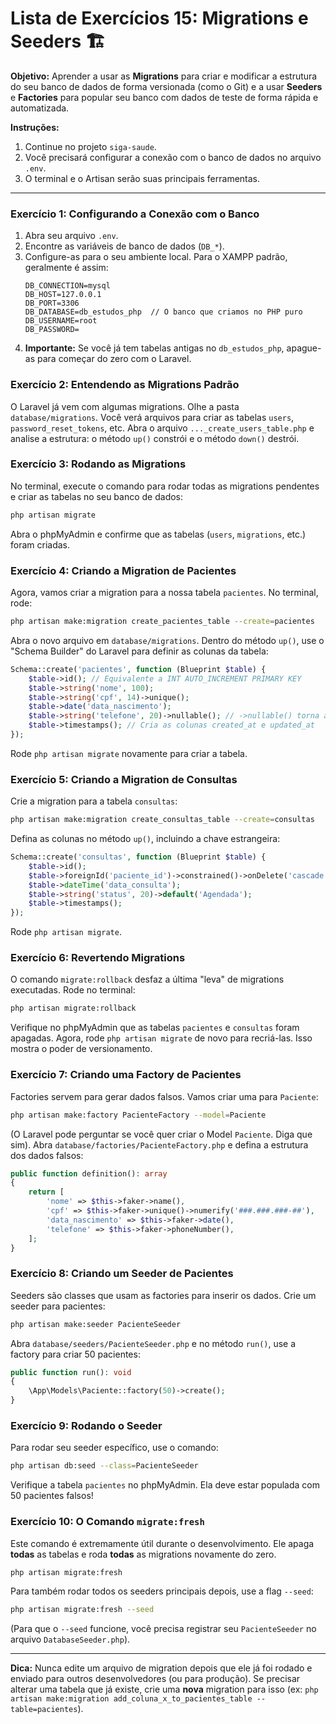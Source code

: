 # Lista de Exercícios 15: Migrations e Seeders 🏗️

**Objetivo:** Aprender a usar as **Migrations** para criar e modificar a estrutura do seu banco de dados de forma versionada (como o Git) e a usar **Seeders** e **Factories** para popular seu banco com dados de teste de forma rápida e automatizada.

**Instruções:**

1.  Continue no projeto `siga-saude`.
2.  Você precisará configurar a conexão com o banco de dados no arquivo `.env`.
3.  O terminal e o Artisan serão suas principais ferramentas.

-----

### Exercício 1: Configurando a Conexão com o Banco

1.  Abra seu arquivo `.env`.
2.  Encontre as variáveis de banco de dados (`DB_*`).
3.  Configure-as para o seu ambiente local. Para o XAMPP padrão, geralmente é assim:
    ```
    DB_CONNECTION=mysql
    DB_HOST=127.0.0.1
    DB_PORT=3306
    DB_DATABASE=db_estudos_php  // O banco que criamos no PHP puro
    DB_USERNAME=root
    DB_PASSWORD=
    ```
4.  **Importante:** Se você já tem tabelas antigas no `db_estudos_php`, apague-as para começar do zero com o Laravel.

### Exercício 2: Entendendo as Migrations Padrão

O Laravel já vem com algumas migrations. Olhe a pasta `database/migrations`. Você verá arquivos para criar as tabelas `users`, `password_reset_tokens`, etc. Abra o arquivo `..._create_users_table.php` e analise a estrutura: o método `up()` constrói e o método `down()` destrói.

### Exercício 3: Rodando as Migrations

No terminal, execute o comando para rodar todas as migrations pendentes e criar as tabelas no seu banco de dados:

```bash
php artisan migrate
```

Abra o phpMyAdmin e confirme que as tabelas (`users`, `migrations`, etc.) foram criadas.

### Exercício 4: Criando a Migration de Pacientes

Agora, vamos criar a migration para a nossa tabela `pacientes`. No terminal, rode:

```bash
php artisan make:migration create_pacientes_table --create=pacientes
```

Abra o novo arquivo em `database/migrations`. Dentro do método `up()`, use o "Schema Builder" do Laravel para definir as colunas da tabela:

```php
Schema::create('pacientes', function (Blueprint $table) {
    $table->id(); // Equivalente a INT AUTO_INCREMENT PRIMARY KEY
    $table->string('nome', 100);
    $table->string('cpf', 14)->unique();
    $table->date('data_nascimento');
    $table->string('telefone', 20)->nullable(); // ->nullable() torna a coluna opcional
    $table->timestamps(); // Cria as colunas created_at e updated_at
});
```

Rode `php artisan migrate` novamente para criar a tabela.

### Exercício 5: Criando a Migration de Consultas

Crie a migration para a tabela `consultas`:

```bash
php artisan make:migration create_consultas_table --create=consultas
```

Defina as colunas no método `up()`, incluindo a chave estrangeira:

```php
Schema::create('consultas', function (Blueprint $table) {
    $table->id();
    $table->foreignId('paciente_id')->constrained()->onDelete('cascade');
    $table->dateTime('data_consulta');
    $table->string('status', 20)->default('Agendada');
    $table->timestamps();
});
```

Rode `php artisan migrate`.

### Exercício 6: Revertendo Migrations

O comando `migrate:rollback` desfaz a última "leva" de migrations executadas. Rode no terminal:

```bash
php artisan migrate:rollback
```

Verifique no phpMyAdmin que as tabelas `pacientes` e `consultas` foram apagadas. Agora, rode `php artisan migrate` de novo para recriá-las. Isso mostra o poder de versionamento.

### Exercício 7: Criando uma Factory de Pacientes

Factories servem para gerar dados falsos. Vamos criar uma para `Paciente`:

```bash
php artisan make:factory PacienteFactory --model=Paciente
```

(O Laravel pode perguntar se você quer criar o Model `Paciente`. Diga que sim). Abra `database/factories/PacienteFactory.php` e defina a estrutura dos dados falsos:

```php
public function definition(): array
{
    return [
        'nome' => $this->faker->name(),
        'cpf' => $this->faker->unique()->numerify('###.###.###-##'),
        'data_nascimento' => $this->faker->date(),
        'telefone' => $this->faker->phoneNumber(),
    ];
}
```

### Exercício 8: Criando um Seeder de Pacientes

Seeders são classes que usam as factories para inserir os dados. Crie um seeder para pacientes:

```bash
php artisan make:seeder PacienteSeeder
```

Abra `database/seeders/PacienteSeeder.php` e no método `run()`, use a factory para criar 50 pacientes:

```php
public function run(): void
{
    \App\Models\Paciente::factory(50)->create();
}
```

### Exercício 9: Rodando o Seeder

Para rodar seu seeder específico, use o comando:

```bash
php artisan db:seed --class=PacienteSeeder
```

Verifique a tabela `pacientes` no phpMyAdmin. Ela deve estar populada com 50 pacientes falsos\!

### Exercício 10: O Comando `migrate:fresh`

Este comando é extremamente útil durante o desenvolvimento. Ele apaga **todas** as tabelas e roda **todas** as migrations novamente do zero.

```bash
php artisan migrate:fresh
```

Para também rodar todos os seeders principais depois, use a flag `--seed`:

```bash
php artisan migrate:fresh --seed
```

(Para que o `--seed` funcione, você precisa registrar seu `PacienteSeeder` no arquivo `DatabaseSeeder.php`).

-----

**Dica:** Nunca edite um arquivo de migration depois que ele já foi rodado e enviado para outros desenvolvedores (ou para produção). Se precisar alterar uma tabela que já existe, crie uma **nova** migration para isso (ex: `php artisan make:migration add_coluna_x_to_pacientes_table --table=pacientes`).

